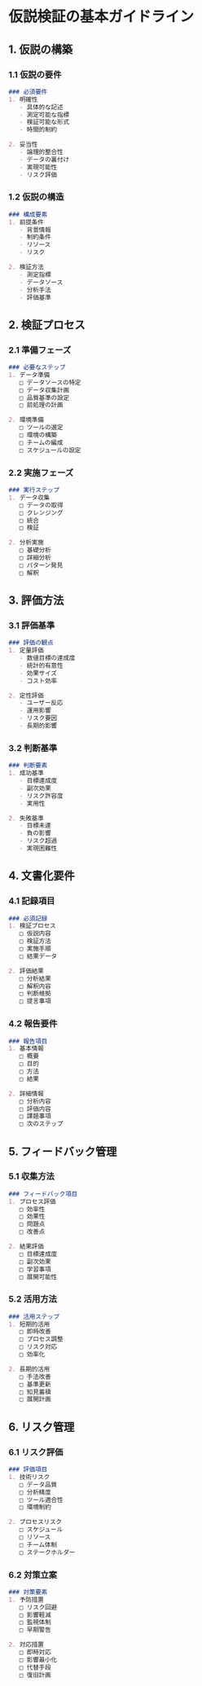# 仮説検証の基本ガイドライン

## 1. 仮説の構築

### 1.1 仮説の要件
```markdown
### 必須要件
1. 明確性
   - 具体的な記述
   - 測定可能な指標
   - 検証可能な形式
   - 時間的制約

2. 妥当性
   - 論理的整合性
   - データの裏付け
   - 実現可能性
   - リスク評価
```

### 1.2 仮説の構造
```markdown
### 構成要素
1. 前提条件
   - 背景情報
   - 制約条件
   - リソース
   - リスク

2. 検証方法
   - 測定指標
   - データソース
   - 分析手法
   - 評価基準
```

## 2. 検証プロセス

### 2.1 準備フェーズ
```markdown
### 必要なステップ
1. データ準備
   □ データソースの特定
   □ データ収集計画
   □ 品質基準の設定
   □ 前処理の計画

2. 環境準備
   □ ツールの選定
   □ 環境の構築
   □ チームの編成
   □ スケジュールの設定
```

### 2.2 実施フェーズ
```markdown
### 実行ステップ
1. データ収集
   □ データの取得
   □ クレンジング
   □ 統合
   □ 検証

2. 分析実施
   □ 基礎分析
   □ 詳細分析
   □ パターン発見
   □ 解釈
```

## 3. 評価方法

### 3.1 評価基準
```markdown
### 評価の観点
1. 定量評価
   - 数値目標の達成度
   - 統計的有意性
   - 効果サイズ
   - コスト効率

2. 定性評価
   - ユーザー反応
   - 運用影響
   - リスク要因
   - 長期的影響
```

### 3.2 判断基準
```markdown
### 判断要素
1. 成功基準
   - 目標達成度
   - 副次効果
   - リスク許容度
   - 実用性

2. 失敗基準
   - 目標未達
   - 負の影響
   - リスク超過
   - 実現困難性
```

## 4. 文書化要件

### 4.1 記録項目
```markdown
### 必須記録
1. 検証プロセス
   □ 仮説内容
   □ 検証方法
   □ 実施手順
   □ 結果データ

2. 評価結果
   □ 分析結果
   □ 解釈内容
   □ 判断根拠
   □ 提言事項
```

### 4.2 報告要件
```markdown
### 報告項目
1. 基本情報
   □ 概要
   □ 目的
   □ 方法
   □ 結果

2. 詳細情報
   □ 分析内容
   □ 評価内容
   □ 課題事項
   □ 次のステップ
```

## 5. フィードバック管理

### 5.1 収集方法
```markdown
### フィードバック項目
1. プロセス評価
   □ 効率性
   □ 効果性
   □ 問題点
   □ 改善点

2. 結果評価
   □ 目標達成度
   □ 副次効果
   □ 学習事項
   □ 展開可能性
```

### 5.2 活用方法
```markdown
### 活用ステップ
1. 短期的活用
   □ 即時改善
   □ プロセス調整
   □ リスク対応
   □ 効率化

2. 長期的活用
   □ 手法改善
   □ 基準更新
   □ 知見蓄積
   □ 展開計画
```

## 6. リスク管理

### 6.1 リスク評価
```markdown
### 評価項目
1. 技術リスク
   □ データ品質
   □ 分析精度
   □ ツール適合性
   □ 環境制約

2. プロセスリスク
   □ スケジュール
   □ リソース
   □ チーム体制
   □ ステークホルダー
```

### 6.2 対策立案
```markdown
### 対策要素
1. 予防措置
   □ リスク回避
   □ 影響軽減
   □ 監視体制
   □ 早期警告

2. 対応措置
   □ 即時対応
   □ 影響最小化
   □ 代替手段
   □ 復旧計画